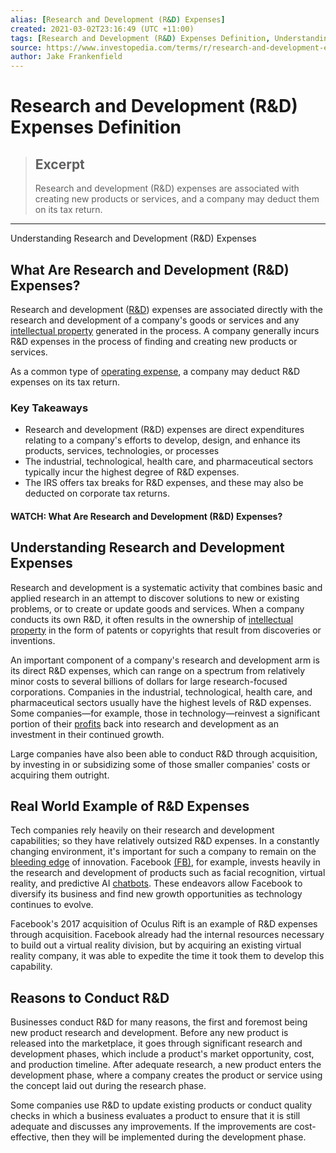 ```yaml
---
alias: [Research and Development (R&D) Expenses]
created: 2021-03-02T23:16:49 (UTC +11:00)
tags: [Research and Development (R&D) Expenses Definition, Understanding Research and Development (R&D) Expenses]
source: https://www.investopedia.com/terms/r/research-and-development-expenses.asp
author: Jake Frankenfield
---
```


# Research and Development (R&D) Expenses Definition

> ## Excerpt
> Research and development (R&D) expenses are associated with creating new products or services, and a company may deduct them on its tax return.

---

Understanding Research and Development (R&D) Expenses
## What Are Research and Development (R&D) Expenses?

Research and development ([R&D](https://www.investopedia.com/terms/r/randd.asp)) expenses are associated directly with the research and development of a company's goods or services and any [intellectual property](https://www.investopedia.com/terms/i/intellectualproperty.asp) generated in the process. A company generally incurs R&D expenses in the process of finding and creating new products or services.

As a common type of [operating expense](https://www.investopedia.com/terms/o/operating_expense.asp), a company may deduct R&D expenses on its tax return.

### Key Takeaways

-   Research and development (R&D) expenses are direct expenditures relating to a company's efforts to develop, design, and enhance its products, services, technologies, or processes
-   The industrial, technological, health care, and pharmaceutical sectors typically incur the highest degree of R&D expenses.
-   The IRS offers tax breaks for R&D expenses, and these may also be deducted on corporate tax returns.

#### WATCH: What Are Research and Development (R&D) Expenses?

## Understanding Research and Development Expenses

Research and development is a systematic activity that combines basic and applied research in an attempt to discover solutions to new or existing problems, or to create or update goods and services. When a company conducts its own R&D, it often results in the ownership of [intellectual property](https://www.investopedia.com/terms/i/intellectualproperty.asp) in the form of patents or copyrights that result from discoveries or inventions.

An important component of a company's research and development arm is its direct R&D expenses, which can range on a spectrum from relatively minor costs to several billions of dollars for large research-focused corporations. Companies in the industrial, technological, health care, and pharmaceutical sectors usually have the highest levels of R&D expenses. Some companies—for example, those in technology—reinvest a significant portion of their [profits](https://www.investopedia.com/terms/p/profit.asp) back into research and development as an investment in their continued growth.

Large companies have also been able to conduct R&D through acquisition, by investing in or subsidizing some of those smaller companies' costs or acquiring them outright.

## Real World Example of R&D Expenses

Tech companies rely heavily on their research and development capabilities; so they have relatively outsized R&D expenses. In a constantly changing environment, it's important for such a company to remain on the [bleeding edge](https://www.investopedia.com/terms/b/bleeding-edge.asp) of innovation. Facebook [(FB)](https://www.investopedia.com/markets/quote?tvwidgetsymbol=fb), for example, invests heavily in the research and development of products such as facial recognition, virtual reality, and predictive AI [chatbots](https://www.investopedia.com/terms/c/chatbot.asp). These endeavors allow Facebook to diversify its business and find new growth opportunities as technology continues to evolve.

Facebook's 2017 acquisition of Oculus Rift is an example of R&D expenses through acquisition. Facebook already had the internal resources necessary to build out a virtual reality division, but by acquiring an existing virtual reality company, it was able to expedite the time it took them to develop this capability.

## Reasons to Conduct R&D

Businesses conduct R&D for many reasons, the first and foremost being new product research and development. Before any new product is released into the marketplace, it goes through significant research and development phases, which include a product's market opportunity, cost, and production timeline. After adequate research, a new product enters the development phase, where a company creates the product or service using the concept laid out during the research phase.

Some companies use R&D to update existing products or conduct quality checks in which a business evaluates a product to ensure that it is still adequate and discusses any improvements. If the improvements are cost-effective, then they will be implemented during the development phase.
